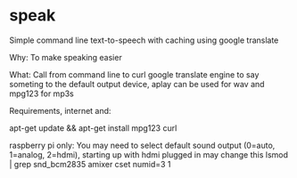 speak
=====

Simple command line text-to-speech with caching using google translate

Why: To make speaking easier

What: Call from command line to curl google translate engine to say someting to the default output device, aplay can be used for wav and mpg123 for mp3s

Requirements, internet and: 

 apt-get update && apt-get install mpg123 curl 

raspberry pi only:
You may need to select default sound output (0=auto, 1=analog, 2=hdmi), starting up with hdmi plugged in may change this
 lsmod | grep snd_bcm2835
 amixer cset numid=3 1
